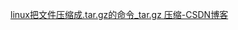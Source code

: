 [linux把文件压缩成.tar.gz的命令_tar.gz 压缩-CSDN博客](https://blog.csdn.net/qq_27803491/article/details/52785838)



